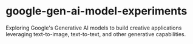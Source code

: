 # google-gen-ai-model-experiments
Exploring Google's Generative AI models to build creative applications leveraging text-to-image, text-to-text, and other generative capabilities.
